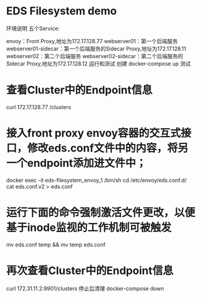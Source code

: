 # EDS Filesystem demo
环境说明
五个Service:

envoy：Front Proxy,地址为172.17.128.77 
webserver01：第一个后端服务 
webserver01-sidecar：第一个后端服务的Sidecar Proxy,地址为172.17.128.11 
webserver02：第二个后端服务 
webserver02-sidecar：第二个后端服务的Sidecar Proxy,地址为172.17.128.12
运行和测试
创建
docker-compose up
测试
# 查看Cluster中的Endpoint信息
curl 172.17.128.77 /clusters

# 接入front proxy envoy容器的交互式接口，修改eds.conf文件中的内容，将另一个endpoint添加进文件中；
docker exec -it eds-filesystem_envoy_1 /bin/sh
cd /etc/envoy/eds.conf.d/
cat eds.conf.v2 > eds.conf
# 运行下面的命令强制激活文件更改，以便基于inode监视的工作机制可被触发
mv eds.conf temp && mv temp eds.conf

# 再次查看Cluster中的Endpoint信息
curl 172.31.11.2:9901/clusters
停止后清理
docker-compose down

